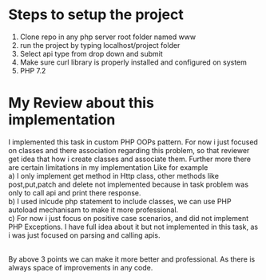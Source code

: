 <h1>Steps to setup the project</h1>

1) Clone repo in any php server root folder named www
2) run the project by typing localhost/project folder
3) Select api type from drop down and submit
4) Make sure curl library is properly installed and configured on system
5) PHP 7.2

<h1>My Review about this implementation</h1>

I implemented this task in custom PHP OOPs pattern. For now i just focused on classes and there association regarding this problem, so that reviewer get idea that how i create classes and associate them. Further more there are certain limitations in my implementation Like for example<br/>
a) I only implement get method in Http class, other methods like post,put,patch and delete not implemented because in task problem was only to call api and print there response.<br/>
b) I used inlcude php statement to include classes, we can use PHP autoload mechanisam to make it more professional.<br/>
c) For now i just focus on positive case scenarios, and did not implement PHP Exceptions. I have full idea about it but not implemented in this task, as i was just focused on parsing and calling apis.<br/><br/>

By above 3 points we can make it more better and professional. As there is always space of improvements in any code.

